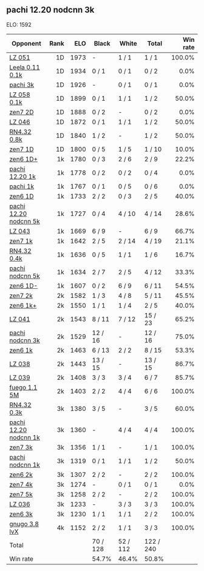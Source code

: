 ## pachi 12.20 nodcnn 3k ##

ELO: 1592

Opponent | Rank | ELO | Black | White | Total | Win rate
---------|-----:|----:|-------|-------|-------|-------:
[LZ 051](LZ%20051.md) | 1D | 1973 | - | 1 / 1 | 1 / 1 | 100.0%
[Leela 0.11 0.1k](Leela%200.11%200.1k.md) | 1D | 1934 | 0 / 1 | 0 / 1 | 0 / 2 | 0.0%
[pachi 3k](pachi%203k.md) | 1D | 1926 | - | 0 / 1 | 0 / 1 | 0.0%
[LZ 058 0.1k](LZ%20058%200.1k.md) | 1D | 1899 | 0 / 1 | 1 / 1 | 1 / 2 | 50.0%
[zen7 2D](zen7%202D.md) | 1D | 1888 | 0 / 2 | - | 0 / 2 | 0.0%
[LZ 046](LZ%20046.md) | 1D | 1872 | 0 / 1 | 1 / 1 | 1 / 2 | 50.0%
[RN4.32 0.8k](RN4.32%200.8k.md) | 1D | 1840 | 1 / 2 | - | 1 / 2 | 50.0%
[zen7 1D](zen7%201D.md) | 1D | 1800 | 0 / 5 | 1 / 5 | 1 / 10 | 10.0%
[zen6 1D+](zen6%201D+.md) | 1k | 1780 | 0 / 3 | 2 / 6 | 2 / 9 | 22.2%
[pachi 12.20 1k](pachi%2012.20%201k.md) | 1k | 1778 | 0 / 2 | 0 / 2 | 0 / 4 | 0.0%
[pachi 1k](pachi%201k.md) | 1k | 1767 | 0 / 1 | 0 / 5 | 0 / 6 | 0.0%
[zen6 1D](zen6%201D.md) | 1k | 1733 | 2 / 2 | 0 / 3 | 2 / 5 | 40.0%
[pachi 12.20 nodcnn 5k](pachi%2012.20%20nodcnn%205k.md) | 1k | 1727 | 0 / 4 | 4 / 10 | 4 / 14 | 28.6%
[LZ 043](LZ%20043.md) | 1k | 1669 | 6 / 9 | - | 6 / 9 | 66.7%
[zen7 1k](zen7%201k.md) | 1k | 1642 | 2 / 5 | 2 / 14 | 4 / 19 | 21.1%
[RN4.32 0.4k](RN4.32%200.4k.md) | 1k | 1636 | 0 / 5 | 1 / 1 | 1 / 6 | 16.7%
[pachi nodcnn 5k](pachi%20nodcnn%205k.md) | 1k | 1634 | 2 / 7 | 2 / 5 | 4 / 12 | 33.3%
[zen6 1D-](zen6%201D-.md) | 1k | 1607 | 0 / 2 | 6 / 9 | 6 / 11 | 54.5%
[zen7 2k](zen7%202k.md) | 2k | 1582 | 1 / 3 | 4 / 8 | 5 / 11 | 45.5%
[zen6 1k+](zen6%201k+.md) | 2k | 1550 | 1 / 1 | 1 / 4 | 2 / 5 | 40.0%
[LZ 041](LZ%20041.md) | 2k | 1543 | 8 / 11 | 7 / 12 | 15 / 23 | 65.2%
[pachi nodcnn 3k](pachi%20nodcnn%203k.md) | 2k | 1529 | 12 / 16 | - | 12 / 16 | 75.0%
[zen6 1k](zen6%201k.md) | 2k | 1463 | 6 / 13 | 2 / 2 | 8 / 15 | 53.3%
[LZ 038](LZ%20038.md) | 2k | 1443 | 13 / 15 | - | 13 / 15 | 86.7%
[LZ 039](LZ%20039.md) | 2k | 1408 | 3 / 3 | 3 / 4 | 6 / 7 | 85.7%
[fuego 1.1 5M](fuego%201.1%205M.md) | 2k | 1403 | 2 / 2 | 4 / 4 | 6 / 6 | 100.0%
[RN4.32 0.3k](RN4.32%200.3k.md) | 3k | 1380 | 3 / 5 | - | 3 / 5 | 60.0%
[pachi 12.20 nodcnn 1k](pachi%2012.20%20nodcnn%201k.md) | 3k | 1360 | - | 4 / 4 | 4 / 4 | 100.0%
[zen7 3k](zen7%203k.md) | 3k | 1356 | 1 / 1 | - | 1 / 1 | 100.0%
[pachi nodcnn 1k](pachi%20nodcnn%201k.md) | 3k | 1319 | 0 / 1 | 1 / 1 | 1 / 2 | 50.0%
[zen6 2k](zen6%202k.md) | 3k | 1307 | 2 / 2 | - | 2 / 2 | 100.0%
[zen7 4k](zen7%204k.md) | 3k | 1274 | - | 0 / 1 | 0 / 1 | 0.0%
[zen7 5k](zen7%205k.md) | 3k | 1258 | 2 / 2 | - | 2 / 2 | 100.0%
[LZ 036](LZ%20036.md) | 3k | 1233 | - | 3 / 3 | 3 / 3 | 100.0%
[zen6 3k](zen6%203k.md) | 3k | 1230 | 1 / 1 | 1 / 1 | 2 / 2 | 100.0%
[gnugo 3.8 lvX](gnugo%203.8%20lvX.md) | 4k | 1152 | 2 / 2 | 1 / 1 | 3 / 3 | 100.0%
Total | | | 70 / 128 | 52 / 112 | 122 / 240 | 
Win rate| | | 54.7% | 46.4% | 50.8% | 

